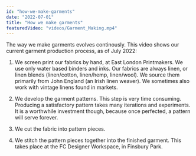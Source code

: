 ```yaml
---
id: "how-we-make-garments"
date: "2022-07-01"
title: "How we make garments"
featuredVideo: "videos/Garment_Making.mp4"
---
```

The way we make garments evolves continously. This video shows our current garment production process, as of
July 2022:

1. We screen print our fabrics by hand, at East London Printmakers. We use only water based binders and inks. Our fabrics are always linen, or linen blends (linen/cotton, linen/hemp, linen/wool). We source them primarily from John England (an Irish linen weaver). We sometimes also work with vintage linens found in markets.

2. We develop the garment patterns. This step is very time consuming. Producing a satisfactory pattern takes many iterations and experiments. It is a worthwhile investment though, because once perfected, a pattern will serve forever.

3. We cut the fabric into pattern pieces. 

4. We stitch the pattern pieces together into the finished garment. This takes place at the FC Designer Workspace, in Finsbury Park.





